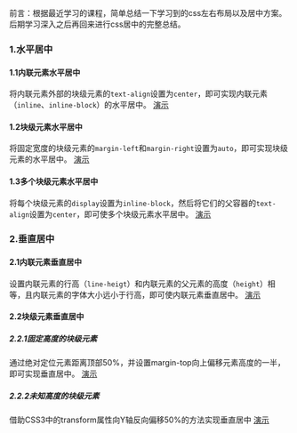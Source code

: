 前言：根据最近学习的课程，简单总结一下学习到的css左右布局以及居中方案。后期学习深入之后再回来进行css居中的完整总结。
<!--more-->
### 1.水平居中
#### 1.1内联元素水平居中
将内联元素外部的块级元素的`text-align`设置为`center`，即可实现内联元素（`inline`、`inline-block`）的水平居中。
[演示](http://js.jirengu.com/riqof/1/edit?html,css,output)

#### 1.2块级元素水平居中
将固定宽度的块级元素的`margin-left`和`margin-right`设置为`auto`，即可实现块级元素的水平居中。
[演示](http://js.jirengu.com/riqof/2/edit?html,css,output)

#### 1.3多个块级元素水平居中
将每个块级元素的`display`设置为`inline-block`，然后将它们的父容器的`text-align`设置为`center`，即可使多个块级元素水平居中。
[演示](http://js.jirengu.com/siyun/edit?html,css,output)

### 2.垂直居中
#### 2.1内联元素垂直居中
设置内联元素的行高（`line-heigt`）和内联元素的父元素的高度（`height`）相等，且内联元素的字体大小远小于行高，即可使内联元素垂直居中。
[演示](http://js.jirengu.com/tizir/edit?html,css,output)
#### 2.2块级元素垂直居中
##### 2.2.1固定高度的块级元素
通过绝对定位元素距离顶部50%，并设置margin-top向上偏移元素高度的一半，即可实现垂直居中。
[演示](http://js.jirengu.com/hemav/1/edit?html,css,output)
##### 2.2.2未知高度的块级元素
借助CSS3中的transform属性向Y轴反向偏移50%的方法实现垂直居中
[演示](http://js.jirengu.com/tucah/1/edit?html,css,output)
